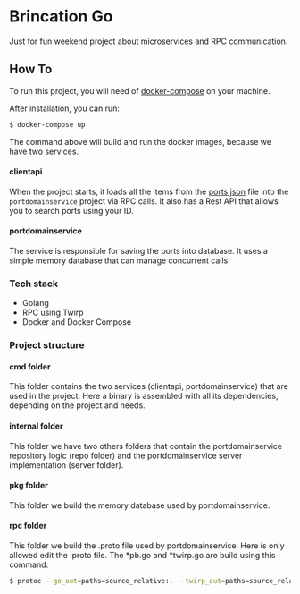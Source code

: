 # Brincation Go

Just for fun weekend project about microservices and RPC communication.

## How To 

To run this project, you will need of [docker-compose](https://docs.docker.com/compose/install/) on your machine.

After installation, you can run:

```bash
$ docker-compose up
```

The command above will build and run the docker images, because we have two services.

#### clientapi

When the project starts, it loads all the items from the [ports.json](./ports.json) file into the `portdomainservice` project via RPC calls. It also has a Rest API that allows you to search ports using your ID.

#### portdomainservice

The service is responsible for saving the ports into database. It uses a simple memory database that can manage concurrent calls.

### Tech stack

- Golang
- RPC using Twirp
- Docker and Docker Compose

### Project structure

#### cmd folder

This folder contains the two services (clientapi, portdomainservice) that are used in the project. Here a binary is assembled with all its dependencies, depending on the project and needs.

#### internal folder

This folder we have two others folders that contain the portdomainservice repository logic (repo folder) and the portdomainservice server implementation (server folder).

#### pkg folder

This folder we build the memory database used by portdomainservice.

#### rpc folder

This folder we build the .proto file used by portdomainservice. Here is only allowed edit the .proto file. The *pb.go and *twirp.go are build using this command:

```bash
$ protoc --go_out=paths=source_relative:. --twirp_out=paths=source_relative:. rpc/ports.proto
```


